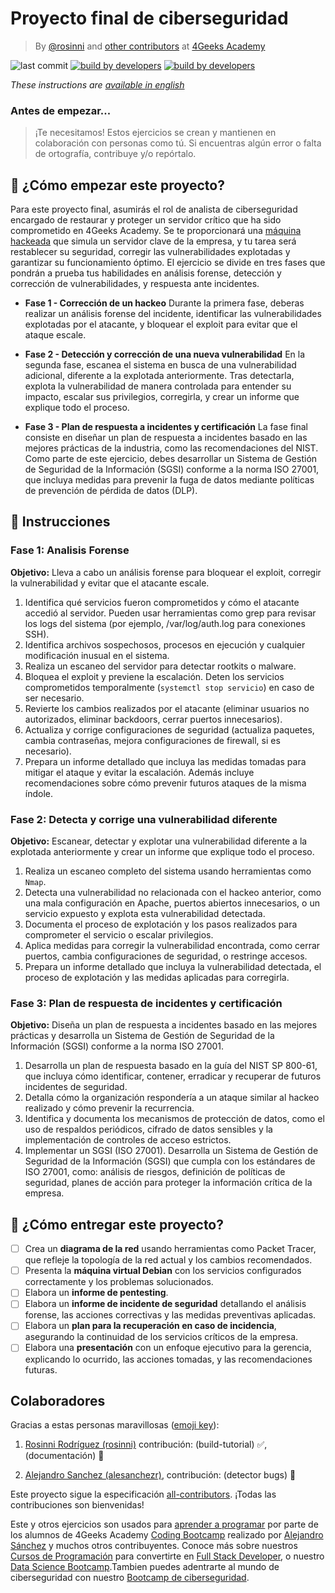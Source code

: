 # Proyecto final de ciberseguridad

<!-- hide -->

> By [@rosinni](https://github.com/rosinni) and [other contributors](https://github.com/4GeeksAcademy/cybersecurity-final-project/graphs/contributors) at [4Geeks Academy](https://4geeksacademy.co/)

![last commit](https://img.shields.io/github/last-commit/4geeksacademy/cybersecurity-final-project)
[![build by developers](https://img.shields.io/badge/build_by-Developers-blue)](https://4geeks.com)
[![build by developers](https://img.shields.io/twitter/follow/4geeksacademy?style=social&logo=twitter)](https://twitter.com/4geeksacademy)

*These instructions are [available in english](https://github.com/breatheco-de/cybersecurity-final-project/blob/main/README.md)*
<!-- endhide -->


<!-- hide -->


### Antes de empezar...

> ¡Te necesitamos! Estos ejercicios se crean y mantienen en colaboración con personas como tú. Si encuentras algún error o falta de ortografía, contribuye y/o repórtalo.

## 🌱 ¿Cómo empezar este proyecto?

Para este proyecto final, asumirás el rol de analista de ciberseguridad encargado de restaurar y proteger un servidor crítico que ha sido comprometido en 4Geeks Academy. Se te proporcionará una [máquina hackeada](#) que simula un servidor clave de la empresa, y tu tarea será restablecer su seguridad, corregir las vulnerabilidades explotadas y garantizar su funcionamiento óptimo. El ejercicio se divide en tres fases que pondrán a prueba tus habilidades en análisis forense, detección y corrección de vulnerabilidades, y respuesta ante incidentes.

- **Fase 1 - Corrección de un hackeo**
Durante la primera fase, deberas realizar un análisis forense del incidente, identificar las vulnerabilidades explotadas por el atacante, y bloquear el exploit para evitar que el ataque escale. 


- **Fase 2 - Detección y corrección de una nueva vulnerabilidad**
En la segunda fase, escanea el sistema en busca de una vulnerabilidad adicional, diferente a la explotada anteriormente. Tras detectarla, explota la vulnerabilidad de manera controlada para entender su impacto, escalar sus privilegios, corregirla, y crear un informe que explique todo el proceso.


- **Fase 3 - Plan de respuesta a incidentes y certificación**
La fase final consiste en diseñar un plan de respuesta a incidentes basado en las mejores prácticas de la industria, como las recomendaciones del NIST. Como parte de este ejercicio, debes desarrollar un Sistema de Gestión de Seguridad de la Información (SGSI) conforme a la norma ISO 27001, que incluya medidas para prevenir la fuga de datos mediante políticas de prevención de pérdida de datos (DLP).



## 📝 Instrucciones

### Fase 1: Analisis Forense

**Objetivo:** Lleva a cabo un análisis forense para bloquear el exploit, corregir la vulnerabilidad y evitar que el atacante escale.

1. Identifica qué servicios fueron comprometidos y cómo el atacante accedió al servidor. Pueden usar herramientas como grep para revisar los logs del sistema (por ejemplo, /var/log/auth.log para conexiones SSH).
2. Identifica archivos sospechosos, procesos en ejecución y cualquier modificación inusual en el sistema.
3. Realiza un escaneo del servidor para detectar rootkits o malware.
4. Bloquea el exploit y previene la escalación. Deten los servicios comprometidos temporalmente (`systemctl stop servicio`) en caso de ser necesario.
5. Revierte los cambios realizados por el atacante (eliminar usuarios no autorizados, eliminar backdoors, cerrar puertos innecesarios).
6. Actualiza y corrige configuraciones de seguridad (actualiza paquetes, cambia contraseñas, mejora configuraciones de firewall, si es necesario).
7. Prepara un informe detallado que incluya las medidas tomadas para mitigar el ataque y evitar la escalación. Además incluye recomendaciones sobre cómo prevenir futuros ataques de la misma índole.

### Fase 2: Detecta y corrige una vulnerabilidad diferente

**Objetivo:** Escanear, detectar y explotar una vulnerabilidad diferente a la explotada anteriormente y crear un informe que explique todo el proceso.

1. Realiza un escaneo completo del sistema usando herramientas como `Nmap`.
2. Detecta una vulnerabilidad no relacionada con el hackeo anterior, como una mala configuración en Apache, puertos abiertos innecesarios, o un servicio expuesto y explota esta vulnerabilidad detectada.
4. Documenta el proceso de explotación y los pasos realizados para comprometer el servicio o escalar privilegios.
5. Aplica medidas para corregir la vulnerabilidad encontrada, como cerrar puertos, cambia configuraciones de seguridad, o restringe accesos.
6. Prepara un informe detallado que incluya la vulnerabilidad detectada, el proceso de explotación y las medidas aplicadas para corregirla.

### Fase 3: Plan de respuesta de incidentes y certificación

**Objetivo:** Diseña un plan de respuesta a incidentes basado en las mejores prácticas y desarrolla un Sistema de Gestión de Seguridad de la Información (SGSI) conforme a la norma ISO 27001.

1. Desarrolla un plan de respuesta basado en la guía del NIST SP 800-61, que incluya cómo identificar, contener, erradicar y recuperar de futuros incidentes de seguridad.
2. Detalla cómo la organización respondería a un ataque similar al hackeo realizado y cómo prevenir la recurrencia.
3. Identifica y documenta los mecanismos de protección de datos, como el uso de respaldos periódicos, cifrado de datos sensibles y la implementación de controles de acceso estrictos.
4. Implementar un SGSI (ISO 27001). Desarrolla un Sistema de Gestión de Seguridad de la Información (SGSI) que cumpla con los estándares de ISO 27001, como: análisis de riesgos,
definición de políticas de seguridad, planes de acción para proteger la información crítica de la empresa.

## 🚛 ¿Cómo entregar este proyecto?

- [ ] Crea un **diagrama de la red** usando herramientas como Packet Tracer, que refleje la topología de la red actual y los cambios recomendados.
- [ ] Presenta la **máquina virtual Debian** con los servicios configurados correctamente y los problemas solucionados.
- [ ] Elabora un **informe de pentesting**.
- [ ] Elabora un **informe de incidente de seguridad** detallando el análisis forense, las acciones correctivas y las medidas preventivas aplicadas.
- [ ] Elabora un **plan para la recuperación en caso de incidencia**, asegurando la continuidad de los servicios críticos de la empresa.
- [ ] Elabora una **presentación** con un enfoque ejecutivo para la gerencia, explicando lo ocurrido, las acciones tomadas, y las recomendaciones futuras.

<!-- hide -->


## Colaboradores

Gracias a estas personas maravillosas ([emoji key](https://github.com/kentcdodds/all-contributors#emoji-key)):

1. [Rosinni Rodríguez (rosinni)](https://github.com/rosinni) contribución: (build-tutorial) ✅, (documentación) 📖
  
2. [Alejandro Sanchez (alesanchezr)](https://github.com/alesanchezr),  contribución: (detector bugs) 🐛

Este proyecto sigue la especificación [all-contributors](https://github.com/kentcdodds/all-contributors). ¡Todas las contribuciones son bienvenidas!

Este y otros ejercicios son usados para [aprender a programar](https://4geeksacademy.com/es/aprender-a-programar/aprender-a-programar-desde-cero) por parte de los alumnos de 4Geeks Academy [Coding Bootcamp](https://4geeksacademy.com/us/coding-bootcamp) realizado por [Alejandro Sánchez](https://twitter.com/alesanchezr) y muchos otros contribuyentes. Conoce más sobre nuestros [Cursos de Programación](https://4geeksacademy.com/es/curso-de-programacion-desde-cero?lang=es) para convertirte en [Full Stack Developer](https://4geeksacademy.com/es/coding-bootcamps/desarrollador-full-stack/?lang=es), o nuestro [Data Science Bootcamp](https://4geeksacademy.com/es/coding-bootcamps/curso-datascience-machine-learning).Tambien puedes adentrarte al mundo de ciberseguridad con nuestro [Bootcamp de ciberseguridad](https://4geeksacademy.com/es/coding-bootcamps/curso-ciberseguridad).
<!-- endhide -->